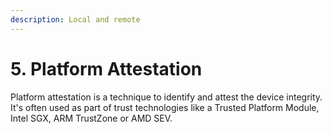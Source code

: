 ```yaml
---
description: Local and remote
---
```


# 5. Platform Attestation

Platform attestation is a technique to identify and attest the device integrity. It's often used as part of trust technologies like a Trusted Platform Module, Intel SGX, ARM TrustZone or AMD SEV.

